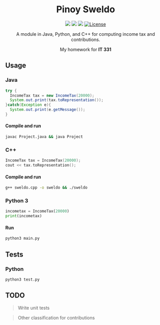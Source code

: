 <div align="center">
  <h1>Pinoy Sweldo</h1>
  <img src="https://img.shields.io/badge/Java-8-red?style=for-the-badge"/>
  <img src="https://img.shields.io/badge/Python-3.6-green?style=for-the-badge">
  <img src="https://img.shields.io/badge/C%2B%2B-14-yellow?style=for-the-badge">
  <a href="https://mit-license.org" target="_blank"><img src="https://img.shields.io/badge/license-MIT-blue.svg?longCache=true&style=for-the-badge" alt="License"></a> 
  <p>A module in Java, Python, and C++ for computing income tax and contributions.</p> <p>My homework for <b>IT 331</b></p>
</div>


## Usage
### Java
```java
try {
  IncomeTax tax = new IncomeTax(20000);
  System.out.print(tax.toRepresentation());
}catch(Exception e){
  System.out.print(e.getMessage());
}
```
#### Compile and run
```bash
javac Project.java && java Project
```
### C++
```cpp
IncomeTax tax = IncomeTax(20000);
cout << tax.toRepresentation();
```
#### Compile and run
```bash
g++ sweldo.cpp -o sweldo && ./sweldo
```
### Python 3
```py
incometax = IncomeTax(20000)
print(incometax)
```
#### Run
```bash
python3 main.py
```

## Tests
### Python
```bash
python3 test.py
```

## TODO
> Write unit tests

> Other classification for contributions